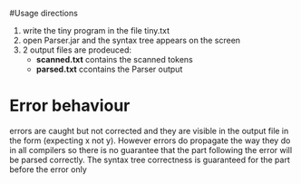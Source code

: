 #Usage directions
1. write the tiny program in the file tiny.txt
2. open Parser.jar and the syntax tree appears on the screen
3. 2 output files are prodeuced:
	- **scanned.txt** contains the scanned tokens
	- **parsed.txt** ccontains the Parser output

# Error behaviour
errors are caught but not corrected and they are visible in the output file in the form (expecting x not y).
However errors do propagate the way they do in all compilers so there is no guarantee that the part following the error will be parsed correctly. The syntax tree correctness is guaranteed for the part before the error only
